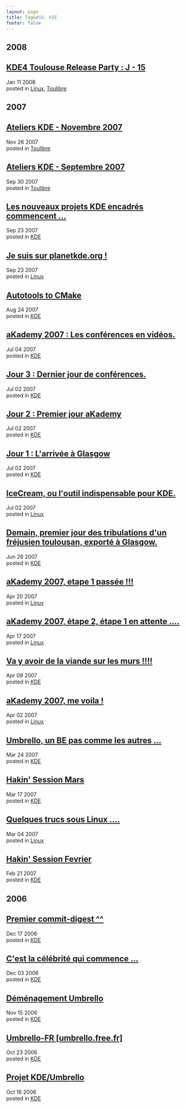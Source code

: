 ```yaml
---
layout: page
title: Tag&#58; KDE
footer: false
---
```


<div id="blog-archives" class="category">
<h2>2008</h2>

<article>
<h1><a href="/2008/01/11/kde4-toulouse-release-party-j-15/index.html">KDE4 Toulouse Release Party : J - 15</a></h1>
<time datetime="2008-01-11T00:00:00-06:00" pubdate><span class='month'>Jan</span> <span class='day'>11</span> <span class='year'>2008</span></time>
<footer>
<span class="categories">posted in 
<a href='/categories/linux/'>Linux</a>, <a href='/categories/toulibre/'>Toulibre</a></span>
</footer>
</article>
<h2>2007</h2>

<article>
<h1><a href="/2007/11/26/ateliers-kde-novembre-2007/index.html">Ateliers KDE - Novembre 2007</a></h1>
<time datetime="2007-11-26T00:00:00-06:00" pubdate><span class='month'>Nov</span> <span class='day'>26</span> <span class='year'>2007</span></time>
<footer>
<span class="categories">posted in 
<a href='/categories/toulibre/'>Toulibre</a></span>
</footer>
</article>

<article>
<h1><a href="/2007/09/30/ateliers-kde-septembre-2007/index.html">Ateliers KDE - Septembre 2007</a></h1>
<time datetime="2007-09-30T00:00:00-06:00" pubdate><span class='month'>Sep</span> <span class='day'>30</span> <span class='year'>2007</span></time>
<footer>
<span class="categories">posted in 
<a href='/categories/toulibre/'>Toulibre</a></span>
</footer>
</article>

<article>
<h1><a href="/2007/09/23/les-nouveaux-projets-kde-encadres-commencent/index.html">Les nouveaux projets KDE encadrés commencent ...</a></h1>
<time datetime="2007-09-23T00:00:00-06:00" pubdate><span class='month'>Sep</span> <span class='day'>23</span> <span class='year'>2007</span></time>
<footer>
<span class="categories">posted in 
<a href='/categories/kde/'>KDE</a></span>
</footer>
</article>

<article>
<h1><a href="/2007/09/23/je-suis-sur-planetkdeorg/index.html">Je suis sur planetkde.org !</a></h1>
<time datetime="2007-09-23T00:00:00-06:00" pubdate><span class='month'>Sep</span> <span class='day'>23</span> <span class='year'>2007</span></time>
<footer>
<span class="categories">posted in 
<a href='/categories/linux/'>Linux</a></span>
</footer>
</article>

<article>
<h1><a href="/2007/08/24/autotools-to-cmake/index.html">Autotools to CMake</a></h1>
<time datetime="2007-08-24T00:00:00-06:00" pubdate><span class='month'>Aug</span> <span class='day'>24</span> <span class='year'>2007</span></time>
<footer>
<span class="categories">posted in 
<a href='/categories/kde/'>KDE</a></span>
</footer>
</article>

<article>
<h1><a href="/2007/07/04/akademy-2007-les-conferences-en-videos/index.html">aKademy 2007 : Les conférences en vidéos.</a></h1>
<time datetime="2007-07-04T00:00:00-06:00" pubdate><span class='month'>Jul</span> <span class='day'>04</span> <span class='year'>2007</span></time>
<footer>
<span class="categories">posted in 
<a href='/categories/kde/'>KDE</a></span>
</footer>
</article>

<article>
<h1><a href="/2007/07/02/jour-3-dernier-jour-de-conferences/index.html">Jour 3 : Dernier jour de conférences.</a></h1>
<time datetime="2007-07-02T00:00:00-06:00" pubdate><span class='month'>Jul</span> <span class='day'>02</span> <span class='year'>2007</span></time>
<footer>
<span class="categories">posted in 
<a href='/categories/kde/'>KDE</a></span>
</footer>
</article>

<article>
<h1><a href="/2007/07/02/jour-2-premier-jour-akademy/index.html">Jour 2 : Premier jour aKademy</a></h1>
<time datetime="2007-07-02T00:00:00-06:00" pubdate><span class='month'>Jul</span> <span class='day'>02</span> <span class='year'>2007</span></time>
<footer>
<span class="categories">posted in 
<a href='/categories/kde/'>KDE</a></span>
</footer>
</article>

<article>
<h1><a href="/2007/07/02/jour-1-larrivee-a-glasgow/index.html">Jour 1 : L'arrivée à Glasgow</a></h1>
<time datetime="2007-07-02T00:00:00-06:00" pubdate><span class='month'>Jul</span> <span class='day'>02</span> <span class='year'>2007</span></time>
<footer>
<span class="categories">posted in 
<a href='/categories/kde/'>KDE</a></span>
</footer>
</article>

<article>
<h1><a href="/2007/07/02/icecream-ou-loutil-indispensable-pour-kde/index.html">IceCream, ou l'outil indispensable pour KDE.</a></h1>
<time datetime="2007-07-02T00:00:00-06:00" pubdate><span class='month'>Jul</span> <span class='day'>02</span> <span class='year'>2007</span></time>
<footer>
<span class="categories">posted in 
<a href='/categories/linux/'>Linux</a></span>
</footer>
</article>

<article>
<h1><a href="/2007/06/28/demain-premier-jour-des-tribulations-dun-frejusien-toulousan-exporte-a-glasgow/index.html">Demain, premier jour des tribulations d'un fréjusien toulousan, exporté à Glasgow.</a></h1>
<time datetime="2007-06-28T00:00:00-06:00" pubdate><span class='month'>Jun</span> <span class='day'>28</span> <span class='year'>2007</span></time>
<footer>
<span class="categories">posted in 
<a href='/categories/kde/'>KDE</a></span>
</footer>
</article>

<article>
<h1><a href="/2007/04/20/akademy-2007-etape-1-passee/index.html">aKademy 2007, etape 1 passée !!!</a></h1>
<time datetime="2007-04-20T00:00:00-06:00" pubdate><span class='month'>Apr</span> <span class='day'>20</span> <span class='year'>2007</span></time>
<footer>
<span class="categories">posted in 
<a href='/categories/linux/'>Linux</a></span>
</footer>
</article>

<article>
<h1><a href="/2007/04/17/akademy-2007-etape-2-etape-1-en-attente/index.html">aKademy 2007, étape 2, étape 1 en attente ....</a></h1>
<time datetime="2007-04-17T00:00:00-06:00" pubdate><span class='month'>Apr</span> <span class='day'>17</span> <span class='year'>2007</span></time>
<footer>
<span class="categories">posted in 
<a href='/categories/linux/'>Linux</a></span>
</footer>
</article>

<article>
<h1><a href="/2007/04/09/va-y-avoir-de-la-viande-sur-les-murs/index.html">Va y avoir de la viande sur les murs !!!!</a></h1>
<time datetime="2007-04-09T00:00:00-06:00" pubdate><span class='month'>Apr</span> <span class='day'>09</span> <span class='year'>2007</span></time>
<footer>
<span class="categories">posted in 
<a href='/categories/kde/'>KDE</a></span>
</footer>
</article>

<article>
<h1><a href="/2007/04/02/akademy-2007-me-voila/index.html">aKademy 2007, me voila !</a></h1>
<time datetime="2007-04-02T00:00:00-06:00" pubdate><span class='month'>Apr</span> <span class='day'>02</span> <span class='year'>2007</span></time>
<footer>
<span class="categories">posted in 
<a href='/categories/linux/'>Linux</a></span>
</footer>
</article>

<article>
<h1><a href="/2007/03/24/umbrello-un-be-pas-comme-les-autres/index.html">Umbrello, un BE pas comme les autres ...</a></h1>
<time datetime="2007-03-24T00:00:00-06:00" pubdate><span class='month'>Mar</span> <span class='day'>24</span> <span class='year'>2007</span></time>
<footer>
<span class="categories">posted in 
<a href='/categories/kde/'>KDE</a></span>
</footer>
</article>

<article>
<h1><a href="/2007/03/17/hakin-session-mars/index.html">Hakin' Session Mars</a></h1>
<time datetime="2007-03-17T00:00:00-06:00" pubdate><span class='month'>Mar</span> <span class='day'>17</span> <span class='year'>2007</span></time>
<footer>
<span class="categories">posted in 
<a href='/categories/kde/'>KDE</a></span>
</footer>
</article>

<article>
<h1><a href="/2007/03/04/quelques-trucs-sous-linux/index.html">Quelques trucs sous Linux ....</a></h1>
<time datetime="2007-03-04T00:00:00-06:00" pubdate><span class='month'>Mar</span> <span class='day'>04</span> <span class='year'>2007</span></time>
<footer>
<span class="categories">posted in 
<a href='/categories/linux/'>Linux</a></span>
</footer>
</article>

<article>
<h1><a href="/2007/02/21/hakin-session-fevrier/index.html">Hakin' Session Fevrier</a></h1>
<time datetime="2007-02-21T00:00:00-06:00" pubdate><span class='month'>Feb</span> <span class='day'>21</span> <span class='year'>2007</span></time>
<footer>
<span class="categories">posted in 
<a href='/categories/kde/'>KDE</a></span>
</footer>
</article>
<h2>2006</h2>

<article>
<h1><a href="/2006/12/17/premier-commit-digest/index.html">Premier commit-digest ^^</a></h1>
<time datetime="2006-12-17T00:00:00-06:00" pubdate><span class='month'>Dec</span> <span class='day'>17</span> <span class='year'>2006</span></time>
<footer>
<span class="categories">posted in 
<a href='/categories/kde/'>KDE</a></span>
</footer>
</article>

<article>
<h1><a href="/2006/12/03/cest-la-celebrite-qui-commence/index.html">C'est la célébrité qui commence ...</a></h1>
<time datetime="2006-12-03T00:00:00-06:00" pubdate><span class='month'>Dec</span> <span class='day'>03</span> <span class='year'>2006</span></time>
<footer>
<span class="categories">posted in 
<a href='/categories/kde/'>KDE</a></span>
</footer>
</article>

<article>
<h1><a href="/2006/11/15/demenagement-umbrello/index.html">Déménagement Umbrello</a></h1>
<time datetime="2006-11-15T00:00:00-06:00" pubdate><span class='month'>Nov</span> <span class='day'>15</span> <span class='year'>2006</span></time>
<footer>
<span class="categories">posted in 
<a href='/categories/kde/'>KDE</a></span>
</footer>
</article>

<article>
<h1><a href="/2006/10/23/umbrello-fr-umbrellofreefr/index.html">Umbrello-FR [umbrello.free.fr]</a></h1>
<time datetime="2006-10-23T00:00:00-06:00" pubdate><span class='month'>Oct</span> <span class='day'>23</span> <span class='year'>2006</span></time>
<footer>
<span class="categories">posted in 
<a href='/categories/kde/'>KDE</a></span>
</footer>
</article>

<article>
<h1><a href="/2006/10/16/projet-kdeumbrello/index.html">Projet KDE/Umbrello</a></h1>
<time datetime="2006-10-16T00:00:00-06:00" pubdate><span class='month'>Oct</span> <span class='day'>16</span> <span class='year'>2006</span></time>
<footer>
<span class="categories">posted in 
<a href='/categories/kde/'>KDE</a></span>
</footer>
</article>
</div>
